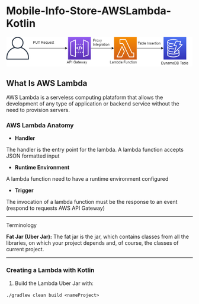 # Mobile-Info-Store-AWSLambda-Kotlin

![Lambda Ilustration](resources/lambda-architecture.png)

## What Is AWS Lambda
AWS Lambda is a serveless computing plataform that allows the development of any type of application or backend service without the need to provision servers.

### AWS Lambda Anatomy

* **Handler**

The handler is the entry point for the lambda. A lambda function accepts JSON formatted input

* **Runtime Environment** 

A lambda function need to have a runtime environment configured

* **Trigger**

The invocation of a lambda function must be the response to an event (respond to requests AWS API Gateway)


---
Terminology

**Fat Jar (Uber Jar):** The fat jar is the jar, which contains classes from all the libraries, on which your project depends and, of course, the classes of current project.

---

### Creating a Lambda with Kotlin
1. Build the Lambda Uber Jar with:

`./gradlew clean build <nameProject>`


